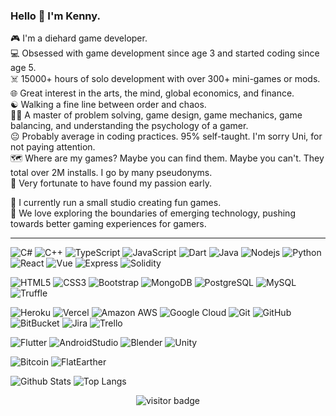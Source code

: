 
### Hello 👋 I'm Kenny.  
🎮 I'm a diehard game developer.  
💻 Obsessed with game development since age 3 and started coding since age 5.  
☠️ 15000+ hours of solo development with over 300+ mini-games or mods.  
🌐 Great interest in the arts, the mind, global economics, and finance.  
☯️ Walking a fine line between order and chaos.  
🤹🏽 A master of problem solving, game design, game mechanics, game balancing, and understanding the psychology of a gamer.  
😐 Probably average in coding practices. 95% self-taught. I'm sorry Uni, for not paying attention.  
🗺️ Where are my games? Maybe you can find them. Maybe you can't. They total over 2M installs. I go by many pseudonyms.  
🙏 Very fortunate to have found my passion early.  

🏢 I currently run a small studio creating fun games.  
🧭 We love exploring the boundaries of emerging technology, pushing towards better gaming experiences for gamers.  

---
  
![C#](https://img.shields.io/badge/-Csharp-indigo?style=flat-square&logo=c)
![C++](https://img.shields.io/badge/-C++-00599C?style=flat-square&logo=c)
![TypeScript](https://img.shields.io/badge/-TypeScript-darkblue?style=flat-square&logo=typescript)
![JavaScript](https://img.shields.io/badge/-JavaScript-black?style=flat-square&logo=javascript)
![Dart](https://img.shields.io/badge/-Dart-blue?style=flat-square&logo=dart)
![Java](https://img.shields.io/badge/-Java-orange?style=flat-square&logo=java)
![Nodejs](https://img.shields.io/badge/-NodeJS-black?style=flat-square&logo=Node.js)
![Python](https://img.shields.io/badge/-Python-black?style=flat-square&logo=Python)
![React](https://img.shields.io/badge/-React-black?style=flat-square&logo=react)
![Vue](https://img.shields.io/badge/-VueJS-purple?style=flat-square)
![Express](https://img.shields.io/badge/-ExpressJS-darkgreen?style=flat-square)
![Solidity](https://img.shields.io/badge/-Solidity-grey?style=flat-square&logo=solidity)

![HTML5](https://img.shields.io/badge/-HTML5-E34F26?style=flat-square&logo=html5&logoColor=white)
![CSS3](https://img.shields.io/badge/-CSS3-1572B6?style=flat-square&logo=css3)
![Bootstrap](https://img.shields.io/badge/-Bootstrap-563D7C?style=flat-square&logo=bootstrap)
![MongoDB](https://img.shields.io/badge/-MongoDB-black?style=flat-square&logo=mongodb)
![PostgreSQL](https://img.shields.io/badge/-PostgreSQL-336791?style=flat-square&logo=postgresql)
![MySQL](https://img.shields.io/badge/-MySQL-black?style=flat-square&logo=mysql)
![Truffle](https://img.shields.io/badge/-Truffle-brown?style=flat-square)
  
![Heroku](https://img.shields.io/badge/-Heroku-430098?style=flat-square&logo=heroku)
![Vercel](https://img.shields.io/badge/-Vercel-black?style=flat-square&logo=vercel)
![Amazon AWS](https://img.shields.io/badge/Amazon%20AWS-232F3E?style=flat-square&logo=amazon-aws)
![Google Cloud](https://img.shields.io/badge/Google%20Cloud-black?style=flat-square&logo=google-cloud)
![Git](https://img.shields.io/badge/-Git-black?style=flat-square&logo=git)
![GitHub](https://img.shields.io/badge/-GitHub-181717?style=flat-square&logo=github)
![BitBucket](https://img.shields.io/badge/-BitBucket-darkblue?style=flat-square&logo=bitbucket)
![Jira](https://img.shields.io/badge/-Jira-blue?style=flat-square&logo=jira)
![Trello](https://img.shields.io/badge/-Trello-yellow?style=flat-square&logo=trello)
  
![Flutter](https://img.shields.io/badge/-Flutter-darkgreen?style=flat-square&logo=flutter)
![AndroidStudio](https://img.shields.io/badge/-AndroidStudio-grey?style=flat-square&logo=android)
![Blender](https://img.shields.io/badge/-Blender-yellow?style=flat-square&logo=blender)
![Unity](https://img.shields.io/badge/-Unity-black?style=flat-square&logo=unity)
  
![Bitcoin](https://img.shields.io/badge/BitcoinAdvocist-orange?logo=bitcoin)
![FlatEarther](https://img.shields.io/badge/Flat_Earther-blue?logo=sun)

![Github Stats](https://github-readme-stats.vercel.app/api?username=kennytech&count_private=true&show_icons=true&include_all_commits=true&theme=radical)
![Top Langs](https://github-readme-stats.vercel.app/api/top-langs/?username=kennytech&hide=TeX&layout=compact&theme=radical)

<p align="center">
  <img src="https://visitor-badge.glitch.me/badge?page_id=kennytech.kennytech" alt="visitor badge"/>
</p>
